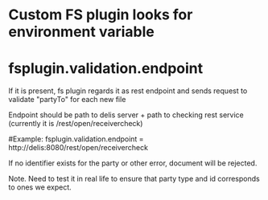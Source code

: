 # Custom FS plugin looks for environment variable
# fsplugin.validation.endpoint

If it is present, fs plugin regards it as rest endpoint and sends request to validate "partyTo" for each new file

Endpoint should be path to delis server + path to checking rest service (currently it is /rest/open/receivercheck)

#Example: fsplugin.validation.endpoint = http://delis:8080/rest/open/receivercheck

If no identifier exists for the party or other error, document will be rejected.

Note. Need to test it in real life to ensure that party type and id corresponds to ones we expect.  